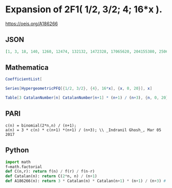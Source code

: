 # Expansion of 2F1\( 1/2, 3/2; 4; 16\*x \)\.
https://oeis.org/A186266
## JSON
```JSON
[1, 3, 18, 140, 1260, 12474, 132132, 1472328, 17065620, 204155380, 2506399896, 31443925968, 401783498480, 5215458874500, 68633685693000, 914099013896400, 12304253831789700, 167193096184907100, 2291164651422801000, 31637804708163654000, 439903041116118980400]
```
## Mathematica
```Mathematica
CoefficientList[
```
```Mathematica
Series[HypergeometricPFQ[{1/2, 3/2}, {4}, 16*x], {x, 0, 20}], x]
```
```Mathematica
Table[3 CatalanNumber[n] CatalanNumber[n+1] * (n+1) / (n+3), {n, 0, 20}] (* _Indranil Ghosh_, Mar 05 2017 *)
```
## PARI
```PARI
c(n) = binomial(2*n,n) / (n+1);
a(n) = 3 * c(n) * c(n+1) *(n+1) / (n+3); \\ _Indranil Ghosh_, Mar 05 2017
```
## Python
```Python
import math
f=math.factorial
def C(n,r): return f(n) / f(r) / f(n-r)
def Catalan(n): return C(2*n, n) / (n+1)
def A186266(n): return 3 * Catalan(n) * Catalan(n+1) * (n+1) / (n+3) # _Indranil Ghosh_, Mar 05 2017
```
